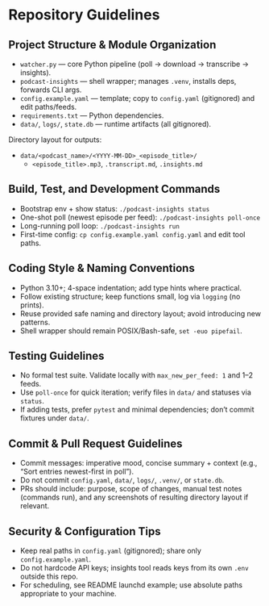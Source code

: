 # Repository Guidelines

## Project Structure & Module Organization
- `watcher.py` — core Python pipeline (poll → download → transcribe → insights).
- `podcast-insights` — shell wrapper; manages `.venv`, installs deps, forwards CLI args.
- `config.example.yaml` — template; copy to `config.yaml` (gitignored) and edit paths/feeds.
- `requirements.txt` — Python dependencies.
- `data/`, `logs/`, `state.db` — runtime artifacts (all gitignored).

Directory layout for outputs:
- `data/<podcast_name>/<YYYY-MM-DD>_<episode_title>/`
  - `<episode_title>.mp3`, `.transcript.md`, `.insights.md`

## Build, Test, and Development Commands
- Bootstrap env + show status: `./podcast-insights status`
- One-shot poll (newest episode per feed): `./podcast-insights poll-once`
- Long-running poll loop: `./podcast-insights run`
- First-time config: `cp config.example.yaml config.yaml` and edit tool paths.

## Coding Style & Naming Conventions
- Python 3.10+; 4-space indentation; add type hints where practical.
- Follow existing structure; keep functions small, log via `logging` (no prints).
- Reuse provided safe naming and directory layout; avoid introducing new patterns.
- Shell wrapper should remain POSIX/Bash-safe, `set -euo pipefail`.

## Testing Guidelines
- No formal test suite. Validate locally with `max_new_per_feed: 1` and 1–2 feeds.
- Use `poll-once` for quick iteration; verify files in `data/` and statuses via `status`.
- If adding tests, prefer `pytest` and minimal dependencies; don’t commit fixtures under `data/`.

## Commit & Pull Request Guidelines
- Commit messages: imperative mood, concise summary + context (e.g., “Sort entries newest-first in poll”).
- Do not commit `config.yaml`, `data/`, `logs/`, `.venv/`, or `state.db`.
- PRs should include: purpose, scope of changes, manual test notes (commands run), and any screenshots of resulting directory layout if relevant.

## Security & Configuration Tips
- Keep real paths in `config.yaml` (gitignored); share only `config.example.yaml`.
- Do not hardcode API keys; insights tool reads keys from its own `.env` outside this repo.
- For scheduling, see README launchd example; use absolute paths appropriate to your machine.
